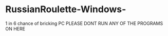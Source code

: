 # RussianRoulette-Windows-
1 in 6 chance of bricking PC
PLEASE DONT RUN ANY OF THE PROGRAMS ON HERE
